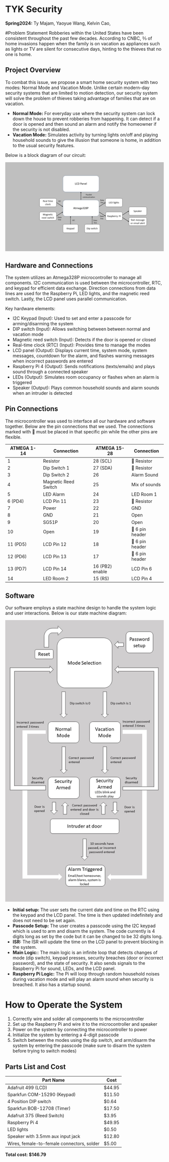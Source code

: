 # TYK Security 

**Spring2024:** Ty Majam, Yaoyue Wang, Kelvin Cao,

#Problem Statement 
Robberies within the United States have been consistent throughout the past few decades. According to CNBC, ⅔ of home invasions happen when the family is on vacation as appliances such as lights or TV are silent for consecutive days, hinting to the thieves that no one is home.

## Project Overview 

To combat this issue, we propose a smart home security system with two modes: Normal Mode and Vacation Mode. Unlike certain modern-day security systems that are limited to motion detection, our security system will solve the problem of thieves taking advantage of families that are on vacation. 
* **Normal Mode:** For everyday use where the security system can lock down the house to prevent robberies from happening. It can detect if a door is opened and then sound an alarm and notify the homeowner if the security is not disabled.
* **Vacation Mode:** Simulates activity by turning lights on/off and playing household sounds to give the illusion that someone is home, in addition to the usual security features.

Below is a block diagram of our circuit: 

![Block diagram of smart home security circuit](images/block_diagram.jpg)

## Hardware and Connections

The system utilizes an Atmega328P microcontroller to manage all components. I2C communication is used between the microcontroller, RTC, and keypad for efficient data exchange. Direction connections from data lines are used for the Raspberry Pi, LED lights, and the magnetic reed switch. Lastly, the LCD panel uses parallel communication.

Key hardware elements:
* I2C Keypad (Input): Used to set and enter a passcode for arming/disarming the system
* DIP switch (Input): Allows switching between between normal and vacation mode
* Magnetic reed switch (Input): Detects if the door is opened or closed
* Real-time clock (RTC) (Input): Provides time to manage the modes 
* LCD panel (Output): Displays current time, system mode, system messages, countdown for the alarm, and flashes warning messages when incorrect passwords are entered
* Raspberry Pi 4 (Output): Sends notifications (texts/emails) and plays sound through a connected speaker
* LEDs (Output): Simulates room occupancy or flashes when an alarm is triggered
* Speaker (Output): Plays common household sounds and alarm sounds when an intruder is detected

## Pin Connections 
The microcontroller was used to interface all our hardware and software together. Below are the pin connections that we used. The connections marked with 🔴 must be placed in that specific pin while the other pins are flexible. 

| ATMEGA 1-14    | Connection             | ATMEGA 15-28    | Connection         |
|----------------|------------------------|-----------------|--------------------|
| 1              | Resistor               | 28 (SCL)        | 🔴 Resistor         |
| 2              | Dip Switch 1           | 27 (SDA)        | 🔴 Resistor         |
| 3              | Dip Switch 2           | 26              | Alarm Sound         |
| 4              | Magnetic Reed Switch   | 25              | Mix of sounds       |
| 5              | LED Alarm              | 24              | LED Room 1          |
| 6 (PD4)        | LCD Pin 11             | 23              | 🔴 Resistor         |
| 7              | Power                  | 22              | GND                 |
| 8              | GND                    | 21              | Open                |
| 9              | SG51P                  | 20              | Open                |
| 10             | Open                   | 19              | 🔴 6 pin header      |
| 11 (PD5)       | LCD Pin 12             | 18              | 🔴 6 pin header      |
| 12 (PD6)       | LCD Pin 13             | 17              | 🔴 6 pin header      |
| 13 (PD7)       | LCD Pin 14             | 16 (PB2) enable | LCD Pin 6           |
| 14             | LED Room 2             | 15 (RS)         | LCD Pin 4           |

## Software 

Our software employs a state machine design to handle the system logic and user interactions. 
Below is our state machine diagram:

![State machine diagram](images/state_diagram.jpg)

* **Initial setup:** The user sets the current date and time on the RTC using the keypad and the LCD panel. The time is then updated indefinitely and does not need to be set again.
*  **Passcode Setup:** The user creates a passcode using the I2C keypad which is used to arm and disarm the system. The code currently is 4 digits long as set by the code but it can be changed to be 32 digits long. 
*  **ISR:** The ISR will update the time on the LCD panel to prevent blocking in the system.
*  **Main Logic:**: The main logic is an infinite loop that detects changes of mode (dip switch), keypad presses, security breaches (door or incorrect password), and the state of security. It also sends signals to the Raspberry Pi for sound, LEDs, and the LCD panel. 
*  **Raspberry Pi Logic:** The Pi will loop through random household noises during vacation mode and will play an alarm sound when security is breached. It also has a startup sound.

# How to Operate the System 

1. Correctly wire and solder all components to the microcontroller
2. Set up the Raspberry Pi and wire it to the microcontroller and speaker
3. Power on the system by connecting the microcontroller to power
4. Initialize the system by entering a 4-digit passcode
5. Switch between the modes using the dip switch, and arm/disarm the system by entering the passcode (make sure to disarm the system before trying to switch modes) 

## Parts List and Cost

| Part Name                        | Cost     |
|-----------------------------------|----------|
| Adafruit 499 (LCD)                | $44.95   |
| Sparkfun COM-15290 (Keypad)       | $11.50   |
| 4 Position DIP switch             | $0.64    |
| Sparkfun BOB-12708 (Timer)        | $17.50   |
| Adafruit 375 (Reed Switch)        | $3.95    |
| Raspberry Pi 4                    | $49.95   |
| LED lights                        | $0.50    |
| Speaker with 3.5mm aux input jack | $12.80   |
| Wires, female-to-female connectors, solder | $5.00 |

**Total cost: $146.79**
